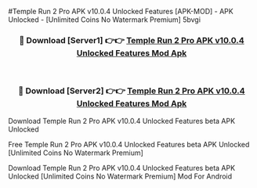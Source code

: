 #Temple Run 2 Pro APK v10.0.4 Unlocked Features [APK-MOD] - APK Unlocked - [Unlimited Coins No Watermark Premium] 5bvgi



<div align="center">

<h3>🔴 Download [Server1] 👉👉 <a href="https://momento.my/?title=Temple_Run_2_Pro_APK_v10.0.4_Unlocked_Features">Temple Run 2 Pro APK v10.0.4 Unlocked Features Mod Apk</a></h3><br>

<h3>🔴 Download [Server2] 👉👉 <a href="https://momento.my/?title=Temple_Run_2_Pro_APK_v10.0.4_Unlocked_Features">Temple Run 2 Pro APK v10.0.4 Unlocked Features Mod Apk</a></h3>
</div>



Download Temple Run 2 Pro APK v10.0.4 Unlocked Features beta APK Unlocked

Free Temple Run 2 Pro APK v10.0.4 Unlocked Features beta APK Unlocked [Unlimited Coins No Watermark Premium]

Download Temple Run 2 Pro APK v10.0.4 Unlocked Features beta APK Unlocked [Unlimited Coins No Watermark Premium] Mod For Android
